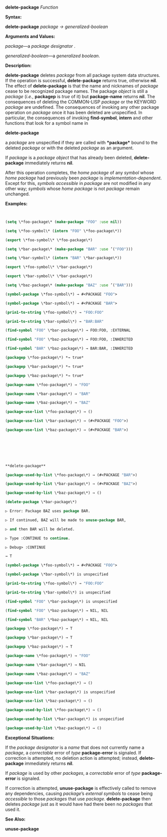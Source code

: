 **delete-package** *Function* 



**Syntax:** 



**delete-package** *package → generalized-boolean* 



**Arguments and Values:** 



*package*—a *package designator* . 



*generalized-boolean*—a *generalized boolean*. 



**Description:** 



**delete-package** deletes *package* from all package system data structures. If the operation is successful, **delete-package** returns true, otherwise **nil**. The effect of **delete-package** is that the name and nicknames of *package* cease to be recognized package names. The package *object* is still a *package* (*i.e.*, **packagep** is *true* of it) but **package-name** returns **nil**. The consequences of deleting the COMMON-LISP *package* or the KEYWORD *package* are undefined. The consequences of invoking any other package operation on *package* once it has been deleted are unspecified. In particular, the consequences of invoking **find-symbol**, **intern** and other functions that look for a symbol name in 







 



 



**delete-package** 



a *package* are unspecified if they are called with **\*package\*** bound to the deleted *package* or with the deleted *package* as an argument. 



If *package* is a *package object* that has already been deleted, **delete-package** immediately returns **nil**. 



After this operation completes, the *home package* of any *symbol* whose *home package* had previously been *package* is *implementation-dependent*. Except for this, *symbols accessible* in *package* are not modified in any other way; *symbols* whose *home package* is not *package* remain unchanged. 



**Examples:**
```lisp
 

(setq \*foo-package\* (make-package "FOO" :use nil)) 

(setq \*foo-symbol\* (intern "FOO" \*foo-package\*)) 

(export \*foo-symbol\* \*foo-package\*) 

(setq \*bar-package\* (make-package "BAR" :use ’("FOO"))) 

(setq \*bar-symbol\* (intern "BAR" \*bar-package\*)) 

(export \*foo-symbol\* \*bar-package\*) 

(export \*bar-symbol\* \*bar-package\*) 

(setq \*baz-package\* (make-package "BAZ" :use ’("BAR"))) 

(symbol-package \*foo-symbol\*) → #<PACKAGE "FOO"> 

(symbol-package \*bar-symbol\*) → #<PACKAGE "BAR"> 

(prin1-to-string \*foo-symbol\*) → "FOO:FOO" 

(prin1-to-string \*bar-symbol\*) → "BAR:BAR" 

(find-symbol "FOO" \*bar-package\*) → FOO:FOO, :EXTERNAL 

(find-symbol "FOO" \*baz-package\*) → FOO:FOO, :INHERITED 

(find-symbol "BAR" \*baz-package\*) → BAR:BAR, :INHERITED 

(packagep \*foo-package\*) *→ true* 

(packagep \*bar-package\*) *→ true* 

(packagep \*baz-package\*) *→ true* 

(package-name \*foo-package\*) → "FOO" 

(package-name \*bar-package\*) → "BAR" 

(package-name \*baz-package\*) → "BAZ" 

(package-use-list \*foo-package\*) → () 

(package-use-list \*bar-package\*) → (#<PACKAGE "FOO">) 

(package-use-list \*baz-package\*) → (#<PACKAGE "BAR">) 



 

 

**delete-package** 

(package-used-by-list \*foo-package\*) → (#<PACKAGE "BAR">) 

(package-used-by-list \*bar-package\*) → (#<PACKAGE "BAZ">) 

(package-used-by-list \*baz-package\*) → () 

(delete-package \*bar-package\*) 

▷ Error: Package BAZ uses package BAR. 

▷ If continued, BAZ will be made to unuse-package BAR, 

▷ and then BAR will be deleted. 

▷ Type :CONTINUE to continue. 

▷ Debug> :CONTINUE 

→ T 

(symbol-package \*foo-symbol\*) → #<PACKAGE "FOO"> 

(symbol-package \*bar-symbol\*) is unspecified 

(prin1-to-string \*foo-symbol\*) → "FOO:FOO" 

(prin1-to-string \*bar-symbol\*) is unspecified 

(find-symbol "FOO" \*bar-package\*) is unspecified 

(find-symbol "FOO" \*baz-package\*) → NIL, NIL 

(find-symbol "BAR" \*baz-package\*) → NIL, NIL 

(packagep \*foo-package\*) → T 

(packagep \*bar-package\*) → T 

(packagep \*baz-package\*) → T 

(package-name \*foo-package\*) → "FOO" 

(package-name \*bar-package\*) → NIL 

(package-name \*baz-package\*) → "BAZ" 

(package-use-list \*foo-package\*) → () 

(package-use-list \*bar-package\*) is unspecified 

(package-use-list \*baz-package\*) → () 

(package-used-by-list \*foo-package\*) → () 

(package-used-by-list \*bar-package\*) is unspecified 

(package-used-by-list \*baz-package\*) → () 


```
**Exceptional Situations:** 



If the *package designator* is a *name* that does not currently name a *package*, a *correctable* error of *type* **package-error** is signaled. If correction is attempted, no deletion action is attempted; instead, **delete-package** immediately returns **nil**. 



If *package* is used by other *packages*, a *correctable* error of *type* **package-error** is signaled. 



 



 



If correction is attempted, **unuse-package** is effectively called to remove any dependencies, causing *package*’s *external symbols* to cease being *accessible* to those *packages* that use *package*. **delete-package** then deletes *package* just as it would have had there been no *packages* that used it. 



**See Also:** 



**unuse-package** 



